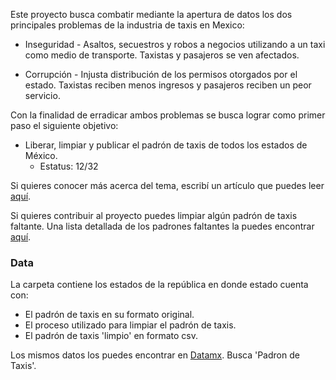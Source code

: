 Este proyecto busca combatir mediante la apertura de datos los dos principales problemas de la industria de taxis en Mexico:

  * Inseguridad - Asaltos, secuestros y robos a negocios utilizando a un taxi como medio de transporte. Taxistas y pasajeros se ven afectados. 

  * Corrupción - Injusta distribución de los permisos otorgados por el estado. Taxistas reciben menos ingresos y pasajeros reciben un peor servicio.  

Con la finalidad de erradicar ambos problemas se busca lograr como primer paso el siguiente objetivo:

  * Liberar, limpiar y publicar el padrón de taxis de todos los estados de México.
    * Estatus: 12/32

Si quieres conocer más acerca del tema, escribí un artículo que puedes leer [aquí](https://medium.com/@edgar.gutierrez.gzz/padr%C3%B3n-de-taxis-de-nuevo-le%C3%B3n-121b12bf3d89#.ck9ypuqca).

Si quieres contribuir al proyecto puedes limpiar algún padrón de taxis faltante. Una lista detallada de los padrones faltantes la puedes encontrar [aquí](https://docs.google.com/spreadsheets/d/1nF0zu67nIWU1QNwlpKN8Z2xadoynfz7H_PybWQMJUxI/edit?usp=sharing). 

### Data

La carpeta contiene los estados de la república en donde estado cuenta con:

   * El padrón de taxis en su formato original.
   * El proceso utilizado para limpiar el padrón de taxis.
   * El padrón de taxis 'limpio' en formato csv. 

Los mismos datos los puedes encontrar en [Datamx](http://datamx.io/). Busca 'Padron de Taxis'.
